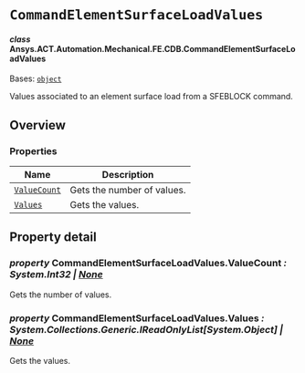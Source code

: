 # `CommandElementSurfaceLoadValues`

<a id="ansys.mechanical.stubs.v241.Ansys.ACT.Automation.Mechanical.FE.CDB.CommandElementSurfaceLoadValues"></a>

#### *class* Ansys.ACT.Automation.Mechanical.FE.CDB.CommandElementSurfaceLoadValues

Bases: [`object`](https://docs.python.org/3/library/functions.html#object)

Values associated to an element surface load from a SFEBLOCK command.

<!-- !! processed by numpydoc !! -->

<a id="overview"></a>

## Overview

### Properties

| Name | Description |
|------------------------------------------------------------------------------------------------------------------------------------------------------------------|------------------------------|
| [`ValueCount`](#CommandElementSurfaceLoadValues.ValueCount)   | Gets the number of values.   |
| [`Values`](#CommandElementSurfaceLoadValues.Values)           | Gets the values.             |

<a id="property-detail"></a>

## Property detail

<a id="CommandElementSurfaceLoadValues.ValueCount"></a>

### *property* CommandElementSurfaceLoadValues.ValueCount *: System.Int32 | [None](https://docs.python.org/3/library/constants.html#None)*

Gets the number of values.

<!-- !! processed by numpydoc !! -->

<a id="CommandElementSurfaceLoadValues.Values"></a>

### *property* CommandElementSurfaceLoadValues.Values *: System.Collections.Generic.IReadOnlyList[System.Object] | [None](https://docs.python.org/3/library/constants.html#None)*

Gets the values.

<!-- !! processed by numpydoc !! -->

